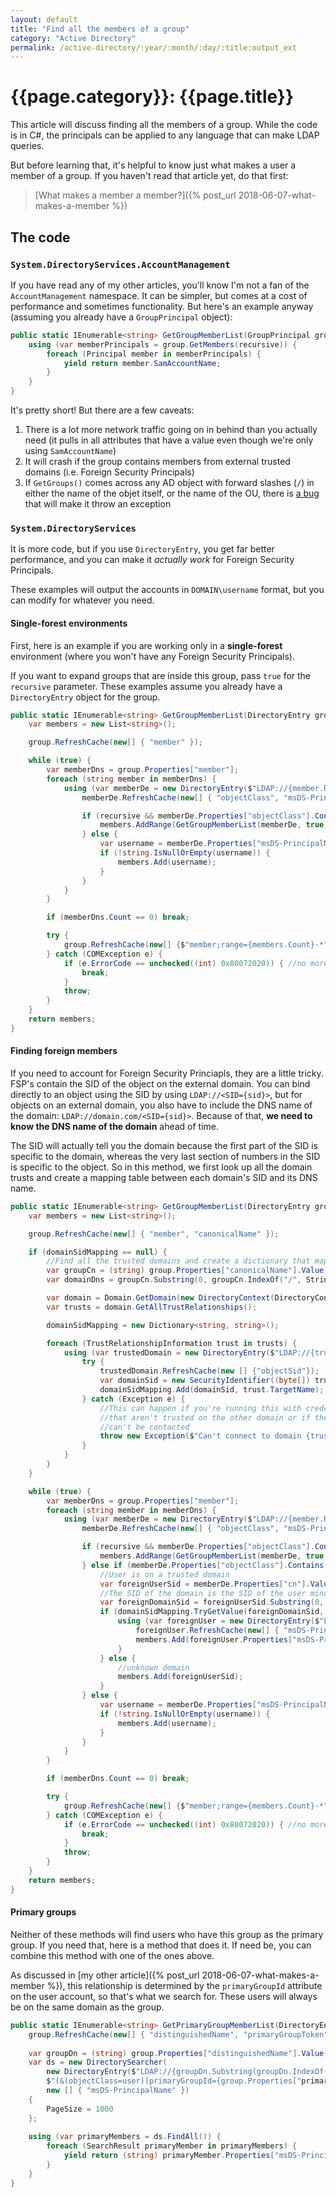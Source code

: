 ```yaml
---
layout: default
title: "Find all the members of a group"
category: "Active Directory"
permalink: /active-directory/:year/:month/:day/:title:output_ext
---
```


# {{page.category}}: {{page.title}}

This article will discuss finding all the members of a group. While the code is in C#, the principals can be applied to any language that can make LDAP queries.

But before learning that, it's helpful to know just what makes a user a member of a group. If you haven't read that article yet, do that first:

> [What makes a member a member?]({% post_url 2018-06-07-what-makes-a-member %})

## The code

### `System.DirectoryServices.AccountManagement`

If you have read any of my other articles, you'll know I'm not a fan of the `AccountManagement` namespace. It can be simpler, but comes at a cost of performance and sometimes functionality. But here's an example anyway (assuming you already have a `GroupPrincipal` object):

```c#
public static IEnumerable<string> GetGroupMemberList(GroupPrincipal group, bool recursive = false) {
    using (var memberPrincipals = group.GetMembers(recursive)) {
        foreach (Principal member in memberPrincipals) {
            yield return member.SamAccountName;
        }
    }
}
```

It's pretty short! But there are a few caveats:

1. There is a lot more network traffic going on in behind than you actually need (it pulls in all attributes that have a value even though we're only using `SamAccountName`)
2. It will crash if the group contains members from external trusted domains (i.e. Foreign Security Principals)
3. If `GetGroups()` comes across any AD object with forward slashes (`/`) in either the name of the objet itself, or the name of the OU, there is [a bug](https://github.com/dotnet/corefx/issues/29090) that will make it throw an exception

### `System.DirectoryServices`

It is more code, but if you use `DirectoryEntry`, you get far better performance, and you can make it *actually work* for Foreign Security Principals.

These examples will output the accounts in `DOMAIN\username` format, but you can modify for whatever you need.

#### Single-forest environments

First, here is an example if you are working only in a **single-forest** environment (where you won't have any Foreign Security Principals).

If you want to expand groups that are inside this group, pass `true` for the `recursive` parameter. These examples assume you already have a `DirectoryEntry` object for the group.

```c#
public static IEnumerable<string> GetGroupMemberList(DirectoryEntry group, bool recursive = false) {
    var members = new List<string>();

    group.RefreshCache(new[] { "member" });

    while (true) {
        var memberDns = group.Properties["member"];
        foreach (string member in memberDns) {
            using (var memberDe = new DirectoryEntry($"LDAP://{member.Replace("/", "\\/")}")) {
                memberDe.RefreshCache(new[] { "objectClass", "msDS-PrincipalName", "cn" });

                if (recursive && memberDe.Properties["objectClass"].Contains("group")) {
                    members.AddRange(GetGroupMemberList(memberDe, true));
                } else {
                    var username = memberDe.Properties["msDS-PrincipalName"].Value.ToString();
                    if (!string.IsNullOrEmpty(username)) {
                        members.Add(username);
                    }
                }
            }
        }

        if (memberDns.Count == 0) break;

        try {
            group.RefreshCache(new[] {$"member;range={members.Count}-*"});
        } catch (COMException e) {
            if (e.ErrorCode == unchecked((int) 0x80072020)) { //no more results
                break;
            }
            throw;
        }
    }
    return members;
}
```

#### Finding foreign members

If you need to account for Foreign Security Princiapls, they are a little tricky. FSP's contain the SID of the object on the external domain. You can bind directly to an object using the SID by using `LDAP://<SID={sid}>`, but for objects on an external domain, you also have to include the DNS name of the domain: `LDAP://domain.com/<SID={sid}>`. Because of that, **we need to know the DNS name of the domain** ahead of time.

The SID will actually tell you the domain because the first part of the SID is specific to the domain, whereas the very last section of numbers in the SID is specific to the object. So in this method, we first look up all the domain trusts and create a mapping table between each domain's SID and its DNS name.

```c#
public static IEnumerable<string> GetGroupMemberList(DirectoryEntry group, bool recursive = false, Dictionary<string, string> domainSidMapping = null) {
    var members = new List<string>();

    group.RefreshCache(new[] { "member", "canonicalName" });

    if (domainSidMapping == null) {
        //Find all the trusted domains and create a dictionary that maps the domain's SID to its DNS name
        var groupCn = (string) group.Properties["canonicalName"].Value;
        var domainDns = groupCn.Substring(0, groupCn.IndexOf("/", StringComparison.Ordinal));

        var domain = Domain.GetDomain(new DirectoryContext(DirectoryContextType.Domain, domainDns));
        var trusts = domain.GetAllTrustRelationships();

        domainSidMapping = new Dictionary<string, string>();

        foreach (TrustRelationshipInformation trust in trusts) {
            using (var trustedDomain = new DirectoryEntry($"LDAP://{trust.TargetName}")) {
                try {
                    trustedDomain.RefreshCache(new [] {"objectSid"});
                    var domainSid = new SecurityIdentifier((byte[]) trustedDomain.Properties["objectSid"].Value, 0).ToString();
                    domainSidMapping.Add(domainSid, trust.TargetName);
                } catch (Exception e) {
                    //This can happen if you're running this with credentials
                    //that aren't trusted on the other domain or if the domain
                    //can't be contacted
                    throw new Exception($"Can't connect to domain {trust.TargetName}: {e.Message}", e);
                }
            }
        }
    }

    while (true) {
        var memberDns = group.Properties["member"];
        foreach (string member in memberDns) {
            using (var memberDe = new DirectoryEntry($"LDAP://{member.Replace("/", "\\/")}")) {
                memberDe.RefreshCache(new[] { "objectClass", "msDS-PrincipalName", "cn" });

                if (recursive && memberDe.Properties["objectClass"].Contains("group")) {
                    members.AddRange(GetGroupMemberList(memberDe, true, domainSidMapping));
                } else if (memberDe.Properties["objectClass"].Contains("foreignSecurityPrincipal")) {
                    //User is on a trusted domain
                    var foreignUserSid = memberDe.Properties["cn"].Value.ToString();
                    //The SID of the domain is the SID of the user minus the last block of numbers
                    var foreignDomainSid = foreignUserSid.Substring(0, foreignUserSid.LastIndexOf("-"));
                    if (domainSidMapping.TryGetValue(foreignDomainSid, out var foreignDomainDns)) {
                        using (var foreignUser = new DirectoryEntry($"LDAP://{foreignDomainDns}/<SID={foreignUserSid}>")) {
                            foreignUser.RefreshCache(new[] { "msDS-PrincipalName" });
                            members.Add(foreignUser.Properties["msDS-PrincipalName"].Value.ToString());
                        }
                    } else {
                        //unknown domain
                        members.Add(foreignUserSid);
                    }
                } else {
                    var username = memberDe.Properties["msDS-PrincipalName"].Value.ToString();
                    if (!string.IsNullOrEmpty(username)) {
                        members.Add(username);
                    }
                }
            }
        }

        if (memberDns.Count == 0) break;

        try {
            group.RefreshCache(new[] {$"member;range={members.Count}-*"});
        } catch (COMException e) {
            if (e.ErrorCode == unchecked((int) 0x80072020)) { //no more results
                break;
            }
            throw;
        }
    }
    return members;
}
```

#### Primary groups

Neither of these methods will find users who have this group as the primary group. If you need that, here is a method that does it. If need be, you can combine this method with one of the ones above.

As discussed in [my other article]({% post_url 2018-06-07-what-makes-a-member %}), this relationship is determined by the `primaryGroupId` attribute on the user account, so that's what we search for. These users will always be on the same domain as the group.

```c#
public static IEnumerable<string> GetPrimaryGroupMemberList(DirectoryEntry group) {
    group.RefreshCache(new[] { "distinguishedName", "primaryGroupToken" });
    
    var groupDn = (string) group.Properties["distinguishedName"].Value;
    var ds = new DirectorySearcher(
        new DirectoryEntry($"LDAP://{groupDn.Substring(groupDn.IndexOf("DC=", StringComparison.Ordinal))}"),
        $"(&(objectClass=user)(primaryGroupId={group.Properties["primaryGroupToken"].Value}))",
        new [] { "msDS-PrincipalName" })
    {
        PageSize = 1000
    };
    
    using (var primaryMembers = ds.FindAll()) {
        foreach (SearchResult primaryMember in primaryMembers) {
            yield return (string) primaryMember.Properties["msDS-PrincipalName"][0];
        }
    }
}
```